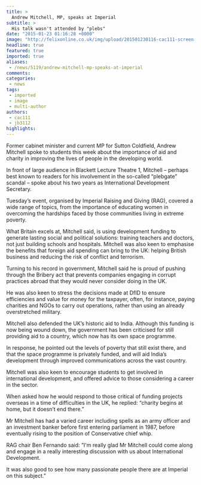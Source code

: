 ```yaml
---
title: >
  Andrew Mitchell, MP, speaks at Imperial
subtitle: >
  His talk wasn't attended by "plebs"
date: "2015-01-23 01:16:28 +0000"
image: "http://felixonline.co.uk/img/upload/201501230116-cac111-screen-shot-2015-01-23-at-01.15.53.png"
headline: true
featured: true
imported: true
aliases:
 - /news/5119/andrew-mitchell-mp-speaks-at-imperial
comments:
categories:
 - news
tags:
 - imported
 - image
 - multi-author
authors:
 - cac111
 - jb3112
highlights:
---
```


Former cabinet minister and current MP for Sutton Coldfield, Andrew Mitchell spoke to students this week about the importance of aid and charity in improving the lives of people in the developing world.

In front of large audience in Blackett Lecture Theatre 1, Mitchell – perhaps best known to readers for his involvement in the so-called “plebgate” scandal – spoke about his two years as International Development Secretary.

Tuesday’s event, organised by Imperial Raising and Giving (RAG), covered a wide range of topics, from the importance of educating women in overcoming the hardships faced by those communities living in extreme poverty.

What Britain excels at, Mitchell said, is using development funding to generate lasting social and political solutions: training teachers and doctors, not just building schools and hospitals. Mitchell was also keen to emphasise the benefits that foreign aid spending can bring to the UK: helping British business and reducing the risk of conflict and terrorism.

Turning to his record in government, Mitchell said he is proud of pushing through the Bribery act that prevents companies engaging in corrupt practices abroad that they would never consider doing in the UK.

He was also keen to stress the decisions made at DfID to ensure efficiencies and value for money for the taxpayer, often, for instance, paying charities and NGOs to carry out operations, rather than using an already overstretched military.

Mitchell also defended the UK’s historic aid to India. Although this funding is now being wound down, the government has been criticised for still providing aid to a country, which now has its own space programme.

In response, he pointed out the levels of poverty that still exist there, and that the space programme is privately funded, and will aid India’s development through improved communications across the vast country.

Mitchell was also keen to encourage students to get involved in international development, and offered advice to those considering a career in the sector.

When asked how he would respond to those critical of funding projects overseas in a time of difficulties in the UK, he replied: “charity begins at home, but it doesn’t end there.”

Mr Mitchell has had a varied career including spells as an army officer and an investment banker before first entering parliament in 1987, before eventually rising to the position of Conservative chief whip.

RAG chair Ben Fernando said: ”I'm really glad Mr Mitchell could come along and engage in a really interesting discussion with us about International Development.

It was also good to see how many passionate people there are at Imperial on this subject.”
